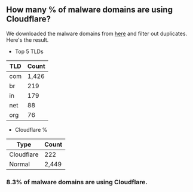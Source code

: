 ## How many % of malware domains are using Cloudflare?


We downloaded the malware domains from [here](https://urlhaus.abuse.ch) and filter out duplicates.
Here's the result.


[//]: # (start replacement)


- Top 5 TLDs

| TLD | Count |
| --- | --- |
| com | 1,426 |
| br | 219 |
| in | 179 |
| net | 88 |
| org | 76 |


- Cloudflare %

| Type | Count |
| --- | --- |
| Cloudflare | 222 |
| Normal | 2,449 |


### 8.3% of malware domains are using Cloudflare.
